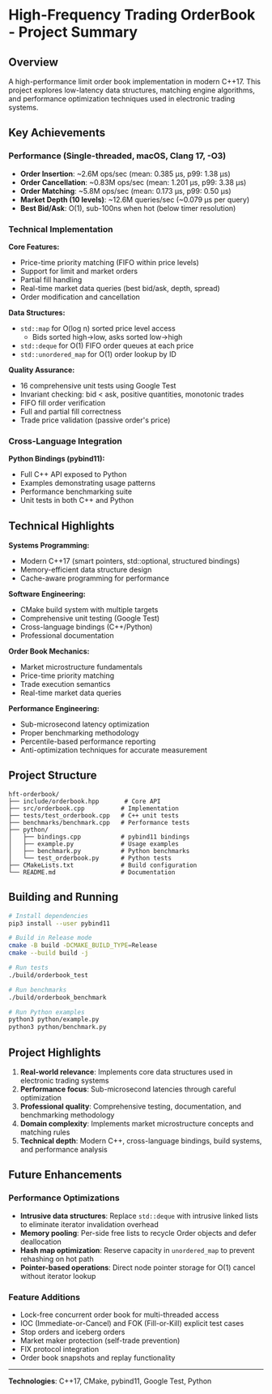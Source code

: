 # High-Frequency Trading OrderBook - Project Summary

## Overview

A high-performance limit order book implementation in modern C++17. This project explores low-latency data structures, matching engine algorithms, and performance optimization techniques used in electronic trading systems.

## Key Achievements

### Performance (Single-threaded, macOS, Clang 17, -O3)
- **Order Insertion**: ~2.6M ops/sec (mean: 0.385 µs, p99: 1.38 µs)
- **Order Cancellation**: ~0.83M ops/sec (mean: 1.201 µs, p99: 3.38 µs)
- **Order Matching**: ~5.8M ops/sec (mean: 0.173 µs, p99: 0.50 µs)
- **Market Depth (10 levels)**: ~12.6M queries/sec (~0.079 µs per query)
- **Best Bid/Ask**: O(1), sub-100ns when hot (below timer resolution)

### Technical Implementation

**Core Features:**
- Price-time priority matching (FIFO within price levels)
- Support for limit and market orders
- Partial fill handling
- Real-time market data queries (best bid/ask, depth, spread)
- Order modification and cancellation

**Data Structures:**
- `std::map` for O(log n) sorted price level access
  - Bids sorted high→low, asks sorted low→high
- `std::deque` for O(1) FIFO order queues at each price
- `std::unordered_map` for O(1) order lookup by ID

**Quality Assurance:**
- 16 comprehensive unit tests using Google Test
- Invariant checking: bid < ask, positive quantities, monotonic trades
- FIFO fill order verification
- Full and partial fill correctness
- Trade price validation (passive order's price)

### Cross-Language Integration

**Python Bindings (pybind11):**
- Full C++ API exposed to Python
- Examples demonstrating usage patterns
- Performance benchmarking suite
- Unit tests in both C++ and Python

## Technical Highlights

**Systems Programming:**
- Modern C++17 (smart pointers, std::optional, structured bindings)
- Memory-efficient data structure design
- Cache-aware programming for performance

**Software Engineering:**
- CMake build system with multiple targets
- Comprehensive unit testing (Google Test)
- Cross-language bindings (C++/Python)
- Professional documentation

**Order Book Mechanics:**
- Market microstructure fundamentals
- Price-time priority matching
- Trade execution semantics
- Real-time market data queries

**Performance Engineering:**
- Sub-microsecond latency optimization
- Proper benchmarking methodology
- Percentile-based performance reporting
- Anti-optimization techniques for accurate measurement

## Project Structure

```
hft-orderbook/
├── include/orderbook.hpp       # Core API
├── src/orderbook.cpp          # Implementation
├── tests/test_orderbook.cpp   # C++ unit tests
├── benchmarks/benchmark.cpp   # Performance tests
├── python/
│   ├── bindings.cpp           # pybind11 bindings
│   ├── example.py             # Usage examples
│   ├── benchmark.py           # Python benchmarks
│   └── test_orderbook.py      # Python tests
├── CMakeLists.txt             # Build configuration
└── README.md                  # Documentation
```

## Building and Running

```bash
# Install dependencies
pip3 install --user pybind11

# Build in Release mode
cmake -B build -DCMAKE_BUILD_TYPE=Release
cmake --build build -j

# Run tests
./build/orderbook_test

# Run benchmarks
./build/orderbook_benchmark

# Run Python examples
python3 python/example.py
python3 python/benchmark.py
```

## Project Highlights

1. **Real-world relevance**: Implements core data structures used in electronic trading systems
2. **Performance focus**: Sub-microsecond latencies through careful optimization
3. **Professional quality**: Comprehensive testing, documentation, and benchmarking methodology
4. **Domain complexity**: Implements market microstructure concepts and matching rules
5. **Technical depth**: Modern C++, cross-language bindings, build systems, and performance analysis

## Future Enhancements

### Performance Optimizations
- **Intrusive data structures**: Replace `std::deque` with intrusive linked lists to eliminate iterator invalidation overhead
- **Memory pooling**: Per-side free lists to recycle Order objects and defer deallocation
- **Hash map optimization**: Reserve capacity in `unordered_map` to prevent rehashing on hot path
- **Pointer-based operations**: Direct node pointer storage for O(1) cancel without iterator lookup

### Feature Additions
- Lock-free concurrent order book for multi-threaded access
- IOC (Immediate-or-Cancel) and FOK (Fill-or-Kill) explicit test cases
- Stop orders and iceberg orders
- Market maker protection (self-trade prevention)
- FIX protocol integration
- Order book snapshots and replay functionality

---

**Technologies**: C++17, CMake, pybind11, Google Test, Python
